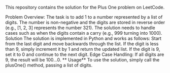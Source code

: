This repository contains the solution for the Plus One problem on LeetCode.

Problem Overview:
The task is to add 1 to a number represented by a list of digits. The number is non-negative and the digits are stored in reverse order (e.g., [1, 2, 3] represents the number 321). The solution needs to handle cases such as when the digits contain a carry (e.g., 999 turning into 1000).
Solution
The solution is implemented in Python and works as follows:
Start from the last digit and move backwards through the list.
If the digit is less than 9, simply increment it by 1 and return the updated list.
If the digit is 9, set it to 0 and continue to the next digit.
Edge Case Handling: If all digits are 9, the result will be 100...0.
** Usage**
To use the solution, simply call the plusOne() method, passing a list of digits.
